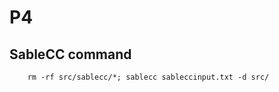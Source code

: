 # P4


## SableCC command

```shell script
    rm -rf src/sablecc/*; sablecc sableccinput.txt -d src/
```